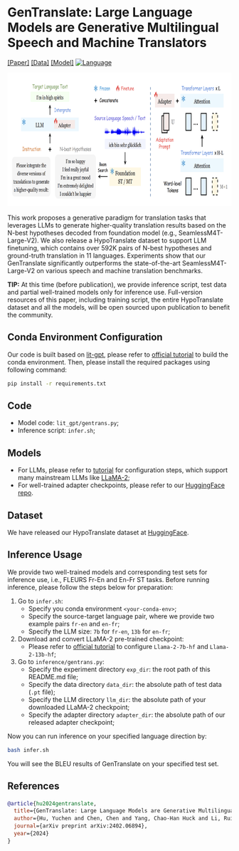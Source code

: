 # GenTranslate: Large Language Models are Generative Multilingual Speech and Machine Translators

[[Paper]](https://arxiv.org/abs/2402.06894) [[Data]](https://huggingface.co/datasets/PeacefulData/HypoTranslate) [[Model]](https://huggingface.co/PeacefulData/GenTranslate) [![Language](https://img.shields.io/badge/Language-multilingual-lightgrey#model-badge)](#datasets)

<p align="center">  <img src="https://github.com/YUCHEN005/GenTranslate/blob/master/tutorials/gentranslate.png" height ="300"> </p>

This work proposes a generative paradigm for translation tasks that leverages LLMs to generate higher-quality translation results based on the N-best hypotheses decoded from foundation model (e.g., SeamlessM4T-Large-V2).
We also release a HypoTranslate dataset to support LLM finetuning, which contains over 592K pairs of N-best hypotheses and ground-truth translation in 11 languages.
Experiments show that our GenTranslate significantly outperforms the state-of-the-art SeamlessM4T-Large-V2 on various speech and machine translation benchmarks.

**TIP:** At this time (before publication), we provide inference script, test data and partial well-trained models only for inference use. Full-version resources of this paper, including training script, the entire HypoTranslate dataset and all the models, will be open sourced upon publication to benefit the community.

## Conda Environment Configuration

Our code is built based on [lit-gpt](https://github.com/Lightning-AI/lit-gpt), please refer to [official tutorial](https://github.com/Lightning-AI/lit-gpt#setup) to build the conda environment. Then, please install the required packages using following command:
```bash
pip install -r requirements.txt
```

## Code

- Model code: `lit_gpt/gentrans.py`;
- Inference script: `infer.sh`;

## Models

- For LLMs, please refer to [tutorial](https://github.com/Lightning-AI/lit-gpt/tree/main/tutorials) for configuration steps, which support many mainstream LLMs like [LLaMA-2](https://github.com/Lightning-AI/lit-gpt/blob/main/tutorials/download_llama_2.md);
- For well-trained adapter checkpoints, please refer to our [HuggingFace repo](https://huggingface.co/PeacefulData/GenTranslate).

## Dataset

We have released our HypoTranslate dataset at [HuggingFace](https://huggingface.co/datasets/PeacefulData/HypoTranslate).


## Inference Usage
We provide two well-trained models and corresponding test sets for inference use, i.e., FLEURS Fr-En and En-Fr ST tasks.
Before running inference, please follow the steps below for preparation:
1. Go to `infer.sh`:
   - Specify you conda environment `<your-conda-env>`;
   - Specify the source-target language pair, where we provide two example pairs `fr-en` and `en-fr`;
   - Specify the LLM size: `7b` for `fr-en`, `13b` for `en-fr`;
2. Download and convert LLaMA-2 pre-trained checkpoint:
   - Please refer to [official tutorial](https://github.com/Lightning-AI/lit-gpt/blob/main/tutorials/download_llama_2.md) to configure `Llama-2-7b-hf` and `Llama-2-13b-hf`;
3. Go to `inference/gentrans.py`:
   - Specify the experiment directory `exp_dir`: the root path of this README.md file;
   - Specify the data directory `data_dir`: the absolute path of test data (`.pt` file);
   - Specify the LLM directory `llm_dir`: the absolute path of your downloaded LLaMA-2 checkpoint;
   - Specify the adapter directory `adapter_dir`: the absolute path of our released adapter checkpoint;

Now you can run inference on your specified language direction by:
```bash
bash infer.sh
```

You will see the BLEU results of GenTranslate on your specified test set.


## References
```bib
@article{hu2024gentranslate,
  title={GenTranslate: Large Language Models are Generative Multilingual Speech and Machine Translators},
  author={Hu, Yuchen and Chen, Chen and Yang, Chao-Han Huck and Li, Ruizhe and Zhang, Dong and Chen, Zhehuai and Chng, Eng Siong},
  journal={arXiv preprint arXiv:2402.06894},
  year={2024}
}
```
